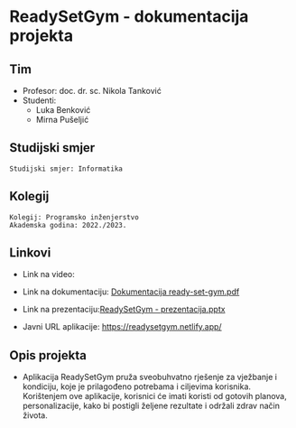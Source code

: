 # ReadySetGym - dokumentacija projekta

## Tim 

- Profesor: doc. dr. sc. Nikola Tanković
- Studenti:
  - Luka Benković
  - Mirna Pušeljić

## Studijski smjer 
```
Studijski smjer: Informatika
```

## Kolegij
```
Kolegij: Programsko inženjerstvo
Akademska godina: 2022./2023.
```

## Linkovi
- Link na video: 
- Link na dokumentaciju: [Dokumentacija ready-set-gym.pdf](https://github.com/mpuseljic/ready-set-gym/files/11660210/Dokumentacija.ready-set-gym.pdf)

- Link na prezentaciju:[ReadySetGym - prezentacija.pptx](https://github.com/mpuseljic/ready-set-gym/files/11709899/Predlozak.za.prezentaciju.projekta.pptx)

- Javni URL aplikacije: https://readysetgym.netlify.app/

## Opis projekta
- Aplikacija ReadySetGym pruža sveobuhvatno rješenje za vježbanje i kondiciju, koje je prilagođeno potrebama i ciljevima korisnika. Korištenjem ove aplikacije, korisnici će imati koristi od gotovih planova, personalizacije, kako bi postigli željene rezultate i održali zdrav način života.

